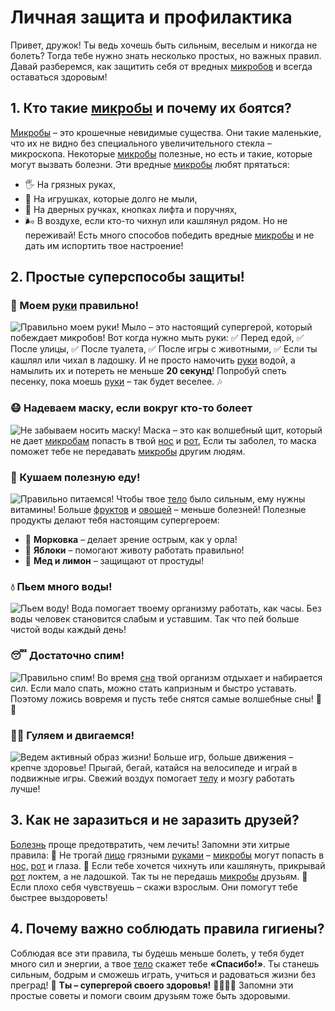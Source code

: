 # Личная защита и профилактика
Привет, дружок! Ты ведь хочешь быть сильным, веселым и никогда не болеть? Тогда тебе нужно знать несколько простых, но важных правил. Давай разберемся, как защитить себя от вредных [микробов](../microbs/microbs.md) и всегда оставаться здоровым!
## 1. Кто такие [микробы](../microbs/microbs.md) и почему их боятся?
[Микробы](../microbs/microbs.md) – это крошечные невидимые существа. Они такие маленькие, что их не видно без специального увеличительного стекла – микроскопа. Некоторые [микробы](../microbs/microbs.md) полезные, но есть и такие, которые могут вызвать болезни. Эти вредные [микробы](../microbs/microbs.md) любят прятаться:
- 🖐 На грязных руках,
- 🧸 На игрушках, которые долго не мыли,
- 🚪 На дверных ручках, кнопках лифта и поручнях,
- 🌬 В воздухе, если кто-то чихнул или кашлянул рядом.
Но не переживай! Есть много способов победить вредные [микробы](../microbs/microbs.md) и не дать им испортить твое настроение!
## 2. Простые суперспособы защиты!
### 🧼 Моем [руки](../hygiena_hands_and_nails/hygiena_hands_and_nails.md) правильно!
![Правильно моем руки!](https://avatars.mds.yandex.net/i?id=89b8258e86ba2b571a88077b0ddcf849_l-4559678-images-thumbs&n=13)
Мыло – это настоящий супергерой, который побеждает микробов! Вот когда нужно мыть руки:
✅ Перед едой,
✅ После улицы,
✅ После туалета,
✅ После игры с животными,
✅ Если ты кашлял или чихал в ладошку.
И не просто намочить [руки](../hygiena_hands_and_nails/hygiena_hands_and_nails.md) водой, а намылить их и потереть не меньше **20 секунд**! Попробуй спеть песенку, пока моешь [руки](../hygiena_hands_and_nails/hygiena_hands_and_nails.md) – так будет веселее. 🎶
### 😷 Надеваем маску, если вокруг кто-то болеет
![Не забываем носить маску!](https://avatars.mds.yandex.net/i?id=c2f3d9889ac5b6755f8931b0aff24cd9_l-4901367-images-thumbs&n=13)
Маска – это как волшебный щит, который не дает [микробам](../microbs/microbs.md) попасть в твой [нос](../hygiene_nose_and_ear/hygiene_nose_and_ear.md) и [рот.](../hygiena_mouse/hygiena_mouse.md) Если ты заболел, то маска поможет тебе не передавать [микробы](../microbs/microbs.md) другим людям.
### 🍎 Кушаем полезную еду!
![Правильно питаемся!](https://img.freepik.com/premium-vector/cute-girl-with-five-food-group-vector-illustration_74440-3524.jpg)
Чтобы твое [тело](../hygiene_body_face/hygiene_body_face.md) было сильным, ему нужны витамины! Больше [фруктов](../hygiene_food/hygiene_food.md) и [овощей](../hygiene_food/hygiene_food.md) – меньше болезней! Полезные продукты делают тебя настоящим супергероем:
- 🥕 **Морковка** – делает зрение острым, как у орла!
- 🍏 **Яблоки** – помогают животу работать правильно!
- 🍯 **Мед и лимон** – защищают от простуды!
### 💧 Пьем много воды!
![Пьем воду!](https://ульяновскводоканал.рф/images/new/1723783584.jpg)
Вода помогает твоему организму работать, как часы. Без воды человек становится слабым и уставшим. Так что пей больше чистой воды каждый день!
### 😴 Достаточно спим!
![Правильно спим!](https://sun9-78.userapi.com/impg/yk5_11-R8vrj-jnyZIHd1hJnh_ZmwWG1SRQZWg/HiIMbeywj6w.jpg?size=604x427&quality=95&sign=9cc0b9d7020bf599cfbc9e4095de4585&c_uniq_tag=OR0zZIdLElOHvhnkbGpIxIi6JcY2bTjzn-zE_EYXtfE&type=album)
Во время [сна](../hygiene_sleep/hygiene_sleep.md) твой организм отдыхает и набирается сил. Если мало спать, можно стать капризным и быстро уставать. Поэтому ложись вовремя и пусть тебе снятся самые волшебные сны! 🌙✨
### 🚶‍♂️ Гуляем и двигаемся!
![Ведем активный образ жизни!](https://resh.edu.ru/uploads/lesson_extract/5382/20200601161934/OEBPS/objects/m_fren_4_12_1/5c0836a5716ca79723b8d15e.jpg)
Больше игр, больше движения – крепче здоровье! Прыгай, бегай, катайся на велосипеде и играй в подвижные игры. Свежий воздух помогает [телу](../hygiene_body_face/hygiene_body_face.md) и мозгу работать лучше!
## 3. Как не заразиться и не заразить друзей?
[Болезнь](../Hygiene-during-illness/Hygiene-during-illness.md) проще предотвратить, чем лечить! Запомни эти хитрые правила:
🔸 Не трогай [лицо](../hygiene_body_face/hygiene_body_face.md) грязными [руками](../hygiena_hands_and_nails/hygiena_hands_and_nails.md) – [микробы](../microbs/microbs.md) могут попасть в [нос,](../hygiene_nose_and_ear/hygiene_nose_and_ear.md) [рот](../hygiena_mouse/hygiena_mouse.md) и глаза.
🔸 Если тебе хочется чихнуть или кашлянуть, прикрывай [рот](../hygiena_mouse/hygiena_mouse.md) локтем, а не ладошкой. Так ты не передашь [микробы](../microbs/microbs.md) друзьям.
🔸 Если плохо себя чувствуешь – скажи взрослым. Они помогут тебе быстрее выздороветь!
## 4. Почему важно соблюдать правила гигиены?
Соблюдая все эти правила, ты будешь меньше болеть, у тебя будет много сил и энергии, а твое [тело](../hygiene_body_face/hygiene_body_face.md) скажет тебе **«Спасибо!»**. Ты станешь сильным, бодрым и сможешь играть, учиться и радоваться жизни без преград!
🎉 **Ты – супергерой своего здоровья!** 🦸‍♂️🦸‍♀️ Запомни эти простые советы и помоги своим друзьям тоже быть здоровыми.
